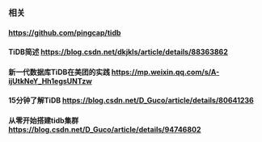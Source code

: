 
### 相关
#### https://github.com/pingcap/tidb
#### TiDB简述 https://blog.csdn.net/dkjkls/article/details/88363862
#### 新一代数据库TiDB在美团的实践 https://mp.weixin.qq.com/s/A-ijUtkNeY_Hh1egsUNTzw
#### 15分钟了解TiDB https://blog.csdn.net/D_Guco/article/details/80641236
#### 从零开始搭建tidb集群 https://blog.csdn.net/D_Guco/article/details/94746802


